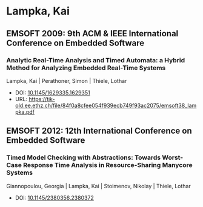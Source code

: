 # Lampka, Kai

## EMSOFT 2009: 9th ACM & IEEE International Conference on Embedded Software

### Analytic Real-Time Analysis and Timed Automata: a Hybrid Method for Analyzing Embedded Real-Time Systems
Lampka, Kai | Perathoner, Simon | Thiele, Lothar
* DOI: [10.1145/1629335.1629351](https://doi.org/10.1145/1629335.1629351)
* URL: <https://tik-old.ee.ethz.ch/file/84f0a8cfee054f939ecb749f93ac2075/emsoft38_lampka.pdf>

## EMSOFT 2012: 12th International Conference on Embedded Software

### Timed Model Checking with Abstractions: Towards Worst-Case Response Time Analysis in Resource-Sharing Manycore Systems
Giannopoulou, Georgia | Lampka, Kai | Stoimenov, Nikolay | Thiele, Lothar
* DOI: [10.1145/2380356.2380372](https://doi.org/10.1145/2380356.2380372)

